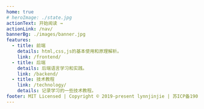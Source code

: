 ```yaml
---
home: true
# heroImage: ./state.jpg
actionText: 开始阅读 →
actionLink: /nav/
bannerBg: ./images/banner.jpg
features:
  - title: 前端
    details: html,css,js的基本使用和原理解析。
    link: /frontend/
  - title: 后端
    details: 后端语言学习和实践。
    link: /backend/
  - title: 技术教程
    link: /technology/
    details: 记录学习的一些技术教程。
footer: MIT Licensed | Copyright © 2019-present lynnjinjie | 苏ICP备19047804号
---
```

